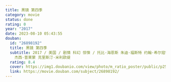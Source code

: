 ```yaml
---
title: 黑镜 第四季
category: movie
status: done
rating: 0
year: "2017"
date: 2023-08-10 05:43:55
douban:
  id: "26898192"
  title: 黑镜 第四季
  subtitle: 2017 / 美国 / 剧情 科幻 惊悚 / 托比·海恩斯 朱迪·福斯特 约翰·希尔寇特 蒂莫西·范·帕腾 大卫·斯雷德 柯尔姆·麦卡锡 /
    杰西·普莱蒙 克里斯汀·米利欧缇
  rating: 8.4
  cover: https://img1.doubanio.com/view/photo/m_ratio_poster/public/p2507730050.jpg
  link: https://movie.douban.com/subject/26898192/
---
```


